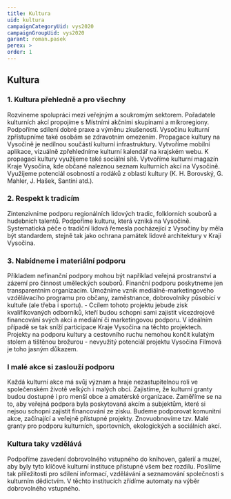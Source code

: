 ```yaml
---
title: Kultura
uid: kultura
campaignCategoryUid: vys2020
campaignGroupUid: vys2020
garant: roman.pasek
perex: > 
order: 1
---
```


## Kultura

### 1. Kultura přehledně a pro všechny
Rozvineme spolupráci mezi veřejným a soukromým sektorem. Pořadatele kulturních akcí propojíme s Místními akčními skupinami a mikroregiony. Podpoříme sdílení dobré praxe a výměnu zkušeností.
Vysočinu kulturní zpřístupníme také osobám se zdravotním omezením.
Propagace kultury na Vysočině je nedílnou součástí kulturní infrastruktury. Vytvoříme mobilní aplikace, vizuálně zpřehledníme kulturní kalendář na krajském webu. K propagaci kultury využijeme také sociální sítě. Vytvoříme kulturní magazín Kraje Vysočina, kde občané naleznou seznam kulturních akcí na Vysočině.
Využijeme potenciál osobností a rodáků z oblasti kultury (K. H. Borovský, G. Mahler, J. Hašek, Santini atd.).

### 2. Respekt k tradicím
Zintenzivníme podporu regionálních lidových tradic, folklorních souborů a hudebních talentů. Podpoříme kulturu, která vzniká na Vysočině. Systematická péče o tradiční lidová řemesla pocházející z Vysočiny by měla být standardem, stejně tak jako ochrana památek lidové architektury v Kraji Vysočina.

### 3. Nabídneme i materiální podporu 
Příkladem nefinanční podpory mohou být například veřejná prostranství a zázemí pro činnost uměleckých souborů. Finanční podporu poskytneme jen transparentním organizacím.
Umožníme vznik mediálně-marketingového vzdělávacího programu pro občany, zaměstnance, dobrovolníky působící v kultuře (ale třeba i sportu). - Ccílem tohoto projektu jebude zisk kvalifikovaných odborníků, kteří budou schopni sami zajistit vícezdrojové financování svých akcí a mediální či marketingovou podporu. V ideálním případě se tak sníží participace Kraje Vysočina na těchto projektech.
Projekty na podporu kultury a cestovního ruchu nemohou končit kulatým stolem a tištěnou brožurou - nevyužitý potenciál projektu Vysočina Filmová je toho jasným důkazem.

### I malé akce si zaslouží podporu
Každá kulturní akce má svůj význam a hraje nezastupitelnou roli ve společenském životě velkých i malých obcí. Zajistíme, že kulturní granty budou dostupné i pro menší obce a amatérské organizace. Zaměříme se na to, aby veřejná podpora byla poskytovaná akcím a subjektům, které si nejsou schopni zajistit financování ze zisku. Budeme podporovat komunitní akce, začínající a veřejně přístupné projekty. Znovuobnovíme tzv. Malé granty pro podporu kulturních, sportovních, ekologických a sociálních akcí.

### Kultura taky vzdělává 
Podpoříme zavedení dobrovolného vstupného do knihoven, galerií a muzeí, aby byly tyto klíčové kulturní instituce přístupné všem bez rozdílu. Posílíme tak příležitosti pro sdílení informací, vzdělávání a seznamování společnosti s kulturním dědictvím. V těchto institucích zřídíme automaty na výběr dobrovolného vstupného.
